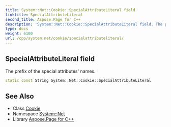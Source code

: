 ```yaml
---
title: System::Net::Cookie::SpecialAttributeLiteral field
linktitle: SpecialAttributeLiteral
second_title: Aspose.Page for C++
description: 'System::Net::Cookie::SpecialAttributeLiteral field. The prefix of the special attributes'' names in C++.'
type: docs
weight: 6100
url: /cpp/system.net/cookie/specialattributeliteral/
---
```

## SpecialAttributeLiteral field


The prefix of the special attributes' names.

```cpp
static const String System::Net::Cookie::SpecialAttributeLiteral
```

## See Also

* Class [Cookie](../)
* Namespace [System::Net](../../)
* Library [Aspose.Page for C++](../../../)
